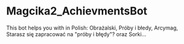 # Magcika2_AchievmentsBot
This bot helps you with in Polish: Obrażalski, Próby i błedy, Arcymag, Starasz się zapracować na "próby i błędy"? oraz Sorki...
